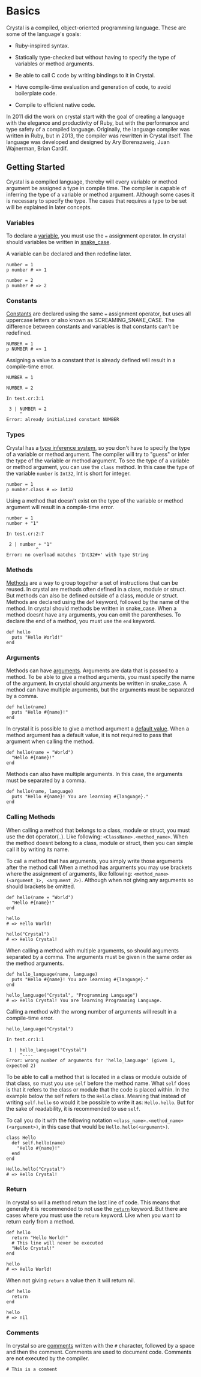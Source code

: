 # Basics

Crystal is a compiled, object-oriented programming language.
These are some of the language's goals:

- Ruby-inspired syntax.

- Statically type-checked but without having to specify the type of variables or method arguments.

- Be able to call C code by writing bindings to it in Crystal.

- Have compile-time evaluation and generation of code, to avoid boilerplate code.

- Compile to efficient native code.

In 2011 did the work on crystal start with the goal of creating a language with the elegance and productivity of Ruby, but with the performance and type safety of a compiled language.
Originally, the language compiler was written in Ruby, but in 2013, the compiler was rewritten in Crystal itself.
The language was developed and designed by Ary Borenszweig, Juan Wajnerman, Brian Cardif.

## Getting Started

Crystal is a compiled language, thereby will every variable or method argument be assigned a type in compile time.
The compiler is capable of inferring the type of a variable or method argument.
Although some cases it is necessary to specify the type.
The cases that requires a type to be set will be explained in later concepts.

### Variables

To declare a [variable][variables], you must use the `=` assignment operator.
In crystal should variables be written in [snake_case][snake-case].

A variable can be declared and then redefine later.

```crystal
number = 1
p number # => 1

number = 2
p number # => 2
```

### Constants

[Constants][constants] are declared using the same `=` assignment operator, but uses all uppercase letters or also known as SCREAMING_SNAKE_CASE.
The difference between constants and variables is that constants can't be redefined.

```crystal
NUMBER = 1
p NUMBER # => 1
```

Assigning a value to a constant that is already defined will result in a compile-time error.

```crystal
NUMBER = 1

NUMBER = 2
```

```console
In test.cr:3:1

 3 | NUMBER = 2
     ^
Error: already initialized constant NUMBER
```

### Types

Crystal has a [type inference system][type], so you don't have to specify the type of a variable or method argument.
The compiler will try to "guess" or infer the type of the variable or method argument.
To see the type of a variable or method argument, you can use the `class` method.
In this case the type of the variable `number` is `Int32`, Int is short for integer.

```crystal
number = 1
p number.class # => Int32
```

Using a method that doesn't exist on the type of the variable or method argument will result in a compile-time error.

```crystal
number = 1
number + "1"
```

```console
In test.cr:2:7

 2 | number + "1"
           ^
Error: no overload matches 'Int32#+' with type String
```

### Methods

[Methods][methods] are a way to group together a set of instructions that can be reused.
In crystal are methods often defined in a class, module or struct.
But methods can also be defined outside of a class, module or struct.
Methods are declared using the `def` keyword, followed by the name of the method.
In crystal should methods be written in snake_case.
When a method doesnt have any arguments, you can omit the parentheses.
To declare the end of a method, you must use the `end` keyword.

```crystal
def hello
  puts "Hello World!"
end
```

### Arguments

Methods can have [arguments][arguments].
Arguments are data that is passed to a method.
To be able to give a method arguments, you must specify the name of the argument.
In crystal should arguments be written in snake_case.
A method can have multiple arguments, but the arguments must be separated by a comma.

```crystal
def hello(name)
  puts "Hello #{name}!"
end
```

In crystal it is possible to give a method argument a [default value][default_arguments].
When a method argument has a default value, it is not required to pass that argument when calling the method.

```crystal
def hello(name = "World")
  "Hello #{name}!"
end
```

Methods can also have multiple arguments.
In this case, the arguments must be separated by a comma.

```crystal
def hello(name, language)
  puts "Hello #{name}! You are learning #{language}."
end
```

### Calling Methods

When calling a method that belongs to a class, module or struct, you must use the dot operator(`.`).
Like following: `<ClassName>.<method_name>`.
When the method doesnt belong to a class, module or struct, then you can simple call it by writing its name.

To call a method that has arguments, you simply write those arguments after the method call
When a method has arguments you may use brackets where the assignment of arguments, like following: `<method_name>(<argument_1>, <argument_2>)`.
Although when not giving any arguments so should brackets be omitted.

```crystal
def hello(name = "World")
  "Hello #{name}!"
end

hello
# => Hello World!

hello("Crystal")
# => Hello Crystal!
```

When calling a method with multiple arguments, so should arguments separated by a comma.
The arguments must be given in the same order as the method arguments.

```crystal
def hello_language(name, language)
  puts "Hello #{name}! You are learning #{language}."
end

hello_language("Crystal", "Programming Language")
# => Hello Crystal! You are learning Programming Language.
```

Calling a method with the wrong number of arguments will result in a compile-time error.

```crystal
hello_language("Crystal")
```

```console
In test.cr:1:1

 1 | hello_language("Crystal")
     ^----
Error: wrong number of arguments for 'hello_language' (given 1, expected 2)
```

To be able to call a method that is located in a class or module outside of that class, so must you use `self` before the method name.
What `self` does is that it refers to the class or module that the code is placed within.
In the example below the self refers to the `Hello` class.
Meaning that instead of writing `self.hello` so would it be possible to write it as: `Hello.hello`.
But for the sake of readability, it is recommended to use `self`.

To call you do it with the following notation `<class_name>.<method_name>(<argument>)`, in this case that would be `Hello.hello(<argument>)`.

```crystal
class Hello
  def self.hello(name)
    "Hello #{name}!"
  end
end

Hello.hello("Crystal")
# => Hello Crystal!
```

### Return

In crystal so will a method return the last line of code.
This means that generally it is recommended to not use the [`return`][return] keyword.
But there are cases where you must use the `return` keyword.
Like when you want to return early from a method.

```crystal
def hello
  return "Hello World!"
  # This line will never be executed
  "Hello Crystal!"
end

hello
# => Hello World!
```

When not giving `return` a value then it will return nil.

```crystal
def hello
  return
end

hello
# => nil
```

### Comments

In crystal so are [comments][comments] written with the `#` character, followed by a space and then the comment.
Comments are used to document code.
Comments are not executed by the compiler.

```crystal
# This is a comment
```

[arguments]: https://crystal-lang.org/reference/1.7/tutorials/basics/60_methods.html#arguments
[assignement]: https://crystal-lang.org/reference/1.7/syntax_and_semantics/assignment.html#assignment
[comments]: https://crystal-lang.org/reference/1.7/syntax_and_semantics/comments.html
[constants]: https://crystal-lang.org/reference/1.7/syntax_and_semantics/constants.html
[default_arguments]: https://crystal-lang.org/reference/1.7/tutorials/basics/60_methods.html#default-arguments
[methods]: https://crystal-lang.org/reference/1.7/tutorials/basics/60_methods.html#methods
[return]: https://crystal-lang.org/reference/1.7/tutorials/basics/60_methods.html#returning-a-value
[snake-case]: https://en.wikipedia.org/wiki/Snake_case
[type]: https://crystal-lang.org/reference/1.7/tutorials/basics/20_variables.html#type
[variables]: https://crystal-lang.org/reference/1.7/tutorials/basics/20_variables.html
